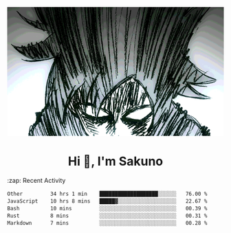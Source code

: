 <body>
<h1 align="center"></h1>
<br>
<div align="center">
<img width="auto" height="300" src="Img/mobFreakoutLonger.gif"/>
</div>
</div>
<h1 align="center">Hi 👋, I'm Sakuno</h1>
:zap: Recent Activity

<!--START_SECTION:waka-->

```txt
Other         34 hrs 1 min    ███████████████████░░░░░░   76.00 %
JavaScript    10 hrs 8 mins   █████▓░░░░░░░░░░░░░░░░░░░   22.67 %
Bash          10 mins         ░░░░░░░░░░░░░░░░░░░░░░░░░   00.39 %
Rust          8 mins          ░░░░░░░░░░░░░░░░░░░░░░░░░   00.31 %
Markdown      7 mins          ░░░░░░░░░░░░░░░░░░░░░░░░░   00.28 %
```

<!--END_SECTION:waka-->
